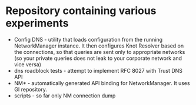 # Repository containing various experiments

 * Config DNS - utility that loads configuration from the running NetworkManager instance. It then configures Knot Resolver based on the connections, so that queries are sent only to appropriate networks (so your private queries does not leak to your corporate network and vice versa)
 * dns roadblock tests - attempt to implement RFC 8027 with Trust DNS API
 * NM\* - automatically generated API binding for NetworkManager. It uses GI repository.
 * scripts - so far only NM connection dump
